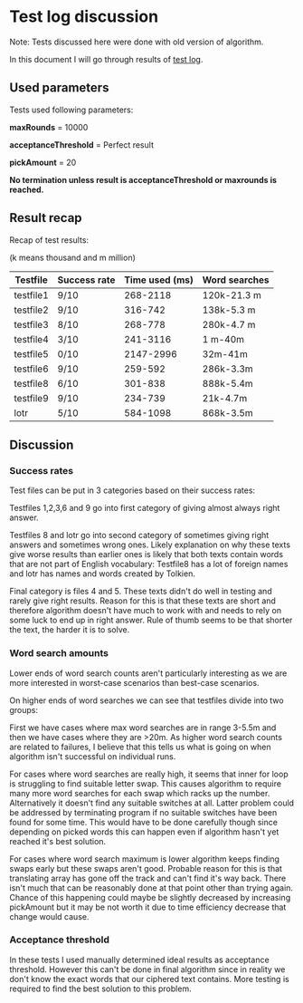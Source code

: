 # Test log discussion

Note:
Tests discussed here were done with old version of algorithm.

In this document I will go through results of [test log](./Logs/Test-initial-logs.md).


## Used parameters
Tests used following parameters:

<b>maxRounds</b> = 10000

<b>acceptanceThreshold</b> = Perfect result

<b>pickAmount</b> = 20

<b> No termination unless result is acceptanceThreshold or maxrounds is reached.</b>

## Result recap

Recap of test results:

(k means thousand and m million)

| Testfile | Success rate | Time used (ms)  | Word searches |
| ------------- | ------------- | ------------- | ------------- |
| testfile1   | 9/10  | 268-2118  | 120k-21.3 m  |
| testfile2  | 9/10 | 316-742  | 138k-5.3 m  | 
| testfile3  | 8/10  |268-778  | 280k-4.7 m  |
| testfile4  | 3/10  | 241-3116  | 1 m-40m  |
| testfile5  | 0/10  | 2147-2996  | 32m-41m  |
| testfile6   | 9/10  | 259-592  | 286k-3.3m  |
| testfile8  | 6/10  | 301-838  | 888k-5.4m  | 
| testfile9  | 9/10  | 234-739  | 21k-4.7m  |
| lotr  | 5/10  | 584-1098  | 868k-3.5m  |

## Discussion

### Success rates
Test files can be put in 3 categories based on their success rates:

Testfiles 1,2,3,6 and 9 go into first category of giving almost always right answer.

Testfiles 8 and lotr go into second category of sometimes giving right answers and sometimes wrong ones. Likely explanation on why these texts give worse results than earlier ones is likely that both texts contain words that are not part of English vocabulary: Testfile8 has a lot of foreign names and lotr has names and words created by Tolkien.

Final category is files 4 and 5. These texts didn't do well in testing and rarely give right results. Reason for this is that these texts are short and therefore algorithm doesn't have much to work with and needs to rely on some luck to end up in right answer. Rule of thumb seems to be that shorter the text, the harder it is to solve. 

### Word search amounts

Lower ends of word search counts aren't particularly interesting as we are more interested in worst-case scenarios than best-case scenarios.

On higher ends of word searches we can see that testfiles divide into two groups:

First we have cases where max word searches are in range 3-5.5m and then we have cases where they are >20m.
As higher word search counts are related to failures, I believe that this tells us what is going on when algorithm isn't successful on individual runs.

For cases where word searches are really high, it seems that inner for loop is struggling to find suitable letter swap. This causes algorithm to require many more word searches for each 
swap which racks up the number. Alternatively it doesn't find any suitable switches at all. Latter problem could be addressed by terminating program if no suitable switches have been found for some time. 
This would have to be done carefully though since depending on picked words this can happen even if algorithm hasn't yet reached it's best solution.

For cases where word search maximum is lower algorithm keeps finding swaps early but these swaps aren't good. Probable reason for this is that translating array has gone off the track and 
can't find it's way back. There isn't much that can be reasonably done at that point other than trying again. Chance of this happening could maybe be slightly decreased by increasing pickAmount but 
it may be not worth it due to time efficiency decrease that change would cause.

### Acceptance threshold
In these tests I used manually determined ideal results as acceptance threshold. However this can't be done in final algorithm since in reality we don't know the exact words that our ciphered text contains. More testing is required to find the best solution to this problem.

